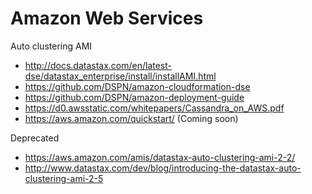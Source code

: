 # Amazon Web Services

Auto clustering AMI

* http://docs.datastax.com/en/latest-dse/datastax_enterprise/install/installAMI.html
* https://github.com/DSPN/amazon-cloudformation-dse
* https://github.com/DSPN/amazon-deployment-guide
* https://d0.awsstatic.com/whitepapers/Cassandra_on_AWS.pdf
* https://aws.amazon.com/quickstart/ (Coming soon)

Deprecated
* https://aws.amazon.com/amis/datastax-auto-clustering-ami-2-2/
* http://www.datastax.com/dev/blog/introducing-the-datastax-auto-clustering-ami-2-5
